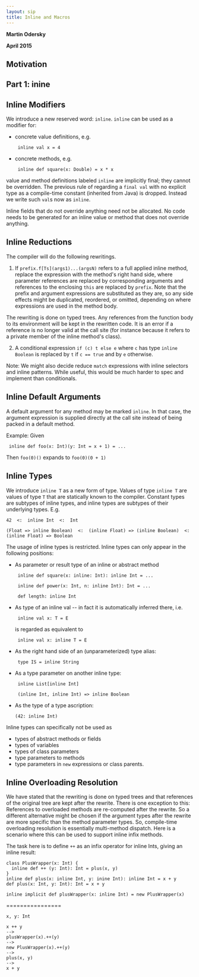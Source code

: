 ```yaml
---
layout: sip
title: Inline and Macros
---
```


__Martin Odersky__

__April 2015__


## Motivation ##

## Part 1: inine ##

## Inline Modifiers

We introduce a new reserved word: `inline`. `inline` can be used as a modifier for:

 - concrete value definitions, e.g.

        inline val x = 4

 - concrete methods, e.g.

        inline def square(x: Double) = x * x

value and method definitions labeled `inline` are implicitly final; they cannot be overridden.
The previous rule of regarding a `final val` with no explicit type as a compile-time constant
(inherited from Java) is dropped. Instead we write such `val`s now as `inline`.

Inline fields that do not override anything need not be allocated.  No
code needs to be generated for an inline value or method that does not
override anything.


## Inline Reductions

The compiler will do the following rewritings.

1. If `prefix.f[Ts](args1)...(argsN)` refers to a full applied inline
method, replace the expression with the method's right hand side,
where parameter references are replaced by corresponding arguments and
references to the enclosing `this` are replaced by `prefix`. Note that
the prefix and argument expressions are substituted as they are, so
any side effects might be duplicated, reordered, or omitted, depending on
where expressions are used in the method body.

The rewriting is done on typed trees. Any references from the function body to its
environment will be kept in the rewritten code. It is an error if a reference is
no longer valid at the call site (for instance because it refers to a private member
of the inline method's class).

2. A conditional expression `if (c) t else e` where `c` has type `inline Boolean`
is replaced by `t` if `c == true` and by `e` otherwise.

Note: We might also decide reduce `match` expressions with inline
selectors and inline patterns. While useful, this would be much harder
to spec and implement than conditionals.

## Inline Default Arguments

A default argument for any method may be marked `inline`. In that case,
the argument expression is supplied directly at the call site instead of
being packed in a default method.

Example: Given

     inline def foo(x: Int)(y: Int = x + 1) = ...

Then `foo(0)()` expands to `foo(0)(0 + 1)`

## Inline Types

We introduce `inline T` as a new form of type. Values of type `inline T` are values
of type `T` that are statically known to the compiler. Constant types are subtypes
of inline types, and inline types are subtypes of their underlying types. E.g.

    42  <:  inline Int  <:  Int

    (Float => inline Boolean)  <:  (inline Float) => (inline Boolean)  <:  (inline Float) => Boolean

The usage of inline types is restricted. Inline types can only appear in the following
positions:

 - As parameter or result type of an inline or abstract method

        inline def square(x: inline: Int): inline Int = ...

        inline def power(x: Int, n: inline Int): Int = ...

        def length: inline Int

 - As type of an inline val -- in fact it is automatically inferred there, i.e.

        inline val x: T = E

   is regarded as equivalent to

        inline val x: inline T = E

 - As the right hand side of an (unparameterized) type alias:

        type IS = inline String

 - As a type parameter on another inline type:

        inline List[inline Int]

        (inline Int, inline Int) => inline Boolean

 - As the type of a type ascription:

       (42: inline Int)

Inline types can specifically not be used as

 - types of abstract methods or fields
 - types of variables
 - types of class parameters
 - type parameters to methods
 - type parameters in `new` expressions or class parents.


## Inline Overloading Resolution

We have stated that the rewriting is done on typed trees and that references of
the original tree are kept after the rewrite. There is one exception to this: References to
overloaded methods are re-computed after the rewrite. So a different alternative might
be chosen if the argument types after the rewrite are more specific than the method
parameter types. So, compile-time overloading resolution is essentially multi-method dispatch.
Here is a scenario where this can be used to support inline infix methods.

The task here is to define `++` as an infix operator for inline Ints, giving an inline result:

    class PlusWrapper(x: Int) {
      inline def ++ (y: Int): Int = plus(x, y)
    }
    inline def plus(x: inline Int, y: inine Int): inline Int = x + y
    def plus(x: Int, y: Int): Int = x + y

    inline implicit def plusWrapper(x: inline Int) = new PlusWrapper(x)

================

    x, y: Int

    x ++ y
    -->
    plusWrapper(x).++(y)
    -->
    new PlusWrapper(x).++(y)
    -->
    plus(x, y)
    -->
    x + y


